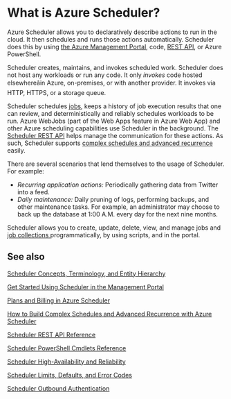 <properties
 pageTitle="What is Azure Scheduler? | Windows Azure"
 description="Azure Scheduler allows you to declaratively describe actions to run in the cloud. It then schedules and runs those actions automatically."
 services="scheduler"
 documentationCenter=".NET"
 authors="krisragh"
 manager="dwrede"
 editor=""/>
<tags
	ms.service="scheduler"
	ms.date="12/04/2015"
	wacn.date=""/>

# What is Azure Scheduler?

Azure Scheduler allows you to declaratively describe actions to run in the cloud. It then schedules and runs those actions automatically.  Scheduler does this by using [the Azure Management Portal](/documentation/articles/scheduler-get-started-portal), code, [REST API](https://msdn.microsoft.com/zh-cn/library/dn528946), or Azure PowerShell.

Scheduler creates, maintains, and invokes scheduled work.  Scheduler does not host any workloads or run any code. It only _invokes_ code hosted elsewhereâin Azure, on-premises, or with another provider. It invokes via HTTP, HTTPS, or a storage queue.

Scheduler schedules [jobs](/documentation/articles/scheduler-concepts-terms), keeps a history of job execution results that one can review, and deterministically and reliably schedules workloads to be run. Azure WebJobs (part of the Web Apps feature in Azure Web App) and other Azure scheduling capabilities use Scheduler in the background. The [Scheduler REST API](https://msdn.microsoft.com/zh-cn/library/dn528946) helps manage the communication for these actions. As such, Scheduler supports [complex schedules and advanced recurrence](/documentation/articles/scheduler-advanced-complexity) easily.

There are several scenarios that lend themselves to the usage of Scheduler. For example:

+ _Recurring application actions:_ Periodically gathering data from Twitter into a feed.
+ _Daily maintenance:_ Daily pruning of logs, performing backups, and other maintenance tasks. For example, an administrator may choose to back up the database at 1:00 A.M. every day for the next nine months.

Scheduler allows you to create, update, delete, view, and manage jobs and [job collections ](/documentation/articles/scheduler-concepts-terms) programmatically, by using scripts, and in the portal.

## See also

 [Scheduler Concepts, Terminology, and Entity Hierarchy](/documentation/articles/scheduler-concepts-terms)

 [Get Started Using Scheduler in the Management Portal](/documentation/articles/scheduler-get-started-portal)

 [Plans and Billing in Azure Scheduler](/documentation/articles/scheduler-plans-billing)

 [How to Build Complex Schedules and Advanced Recurrence with Azure Scheduler](/documentation/articles/scheduler-advanced-complexity)

 [Scheduler REST API Reference](https://msdn.microsoft.com/zh-cn/library/dn528946)   

 [Scheduler PowerShell Cmdlets Reference](/documentation/articles/scheduler-powershell-reference)

 [Scheduler High-Availability and Reliability](/documentation/articles/scheduler-high-availability-reliability)

 [Scheduler Limits, Defaults, and Error Codes](/documentation/articles/scheduler-limits-defaults-errors)

 [Scheduler Outbound Authentication](/documentation/articles/scheduler-outbound-authentication)
 
 

